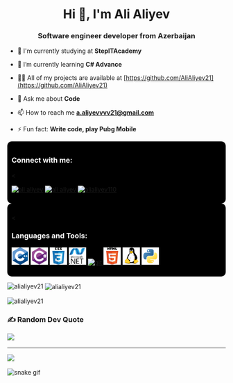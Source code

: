 <h1 align="center">Hi 👋, I'm Ali Aliyev</h1>
<h3 align="center">Software engineer developer from Azerbaijan</h3>

- 🔭 I'm currently studying at **StepITAcademy**

- 🌱 I’m currently learning **C# Advance**

- 👨‍💻 All of my projects are available at [https://github.com/AliAliyev21](https://github.com/AliAliyev21)

- 💬 Ask me about **Code**

- 📫 How to reach me **a.aliyevvvv21@gmail.com**

- ⚡ Fun fact: **Write code, play Pubg Mobile**

<div style="background-color:#000000; padding: 10px; border-radius: 10px;">
  <h3 align="left" style="color:#ffffff;">Connect with me:</h3>
  
  <
<p align="left">
    <a href="https://linkedin.com/in/ali aliyev" target="blank"><img align="center" src="https://raw.githubusercontent.com/rahuldkjain/github-profile-readme-generator/master/src/images/icons/Social/linked-in-alt.svg" alt="ali aliyev" height="30" width="40" /></a>
    <a href="https://fb.com/ali aliyev" target="blank"><img align="center" src="https://raw.githubusercontent.com/rahuldkjain/github-profile-readme-generator/master/src/images/icons/Social/facebook.svg" alt="ali aliyev" height="30" width="40" /></a>
    <a href="https://instagram.com/alialiyev110" target="blank"><img align="center" src="https://raw.githubusercontent.com/rahuldkjain/github-profile-readme-generator/master/src/images/icons/Social/instagram.svg" alt="alialiyev110" height="30" width="40" /></a>
  </p>
</div>

<div style="background-color:#000000; padding: 10px; border-radius: 10px;">
  
  <

 
<h3 align="left" style="color:#ffffff;">Languages and Tools:</h3>
  <p align="left"> 
    <a href="https://www.w3schools.com/cpp/" target="_blank" rel="noreferrer"> <img src="https://raw.githubusercontent.com/devicons/devicon/master/icons/cplusplus/cplusplus-original.svg" alt="cplusplus" width="40" height="40"/> </a> 
    <a href="https://www.w3schools.com/cs/" target="_blank" rel="noreferrer"> <img src="https://raw.githubusercontent.com/devicons/devicon/master/icons/csharp/csharp-original.svg" alt="csharp" width="40" height="40"/> </a> 
    <a href="https://www.w3schools.com/css/" target="_blank" rel="noreferrer"> <img src="https://raw.githubusercontent.com/devicons/devicon/master/icons/css3/css3-original-wordmark.svg" alt="css3" width="40" height="40"/> </a> 
    <a href="https://dotnet.microsoft.com/" target="_blank" rel="noreferrer"> <img src="https://raw.githubusercontent.com/devicons/devicon/master/icons/dot-net/dot-net-original-wordmark.svg" alt="dotnet" width="40" height="40"/> </a> 
    <a href="https://git-scm.com/" target="_blank" rel="noreferrer"> <img src="https://www.vectorlogo.zone/logos/git-scm/git-scm-icon.svg" alt="git" width="40" height="40"/> </a> 
    <a href="https://www.w3.org/html/" target="_blank" rel="noreferrer"> <img src="https://raw.githubusercontent.com/devicons/devicon/master/icons/html5/html5-original-wordmark.svg" alt="html5" width="40" height="40"/> </a> 
    <a href="https://www.linux.org/" target="_blank" rel="noreferrer"> <img src="https://raw.githubusercontent.com/devicons/devicon/master/icons/linux/linux-original.svg" alt="linux" width="40" height="40"/> </a> 
    <a href="https://www.python.org" target="_blank" rel="noreferrer"> <img src="https://raw.githubusercontent.com/devicons/devicon/master/icons/python/python-original.svg" alt="python" width="40" height="40"/> </a> 
  </p>
</div>

<p><img align="left" src="https://github-readme-stats.vercel.app/api/top-langs?username=alialiyev21&show_icons=true&locale=en&layout=compact&bg_color=000000&title_color=ffffff&text_color=ffffff" alt="alialiyev21" /></p>

<p>&nbsp;<img align="center" src="https://github-readme-stats.vercel.app/api?username=alialiyev21&show_icons=true&locale=en&bg_color=000000&title_color=ffffff&text_color=ffffff" alt="alialiyev21" /></p>

<p><img align="center" src="https://github-readme-streak-stats.herokuapp.com/?user=alialiyev21&bg_color=000000&title_color=ffffff&text_color=ffffff" alt="alialiyev21" /></p>

### ✍️ Random Dev Quote
![](https://quotes-github-readme.vercel.app/api?type=horizontal&theme=radical)

---
[![](https://visitcount.itsvg.in/api?id=AliAliyev21&icon=0&color=0)](https://visitcount.itsvg.in)

<!-- Proudly created with GPRM ( https://gprm.itsvg.in ) -->

![snake gif](https://github.com/AliAliyev21/AliAliyev21/blob/output/github-contribution-grid-snake.gif)
